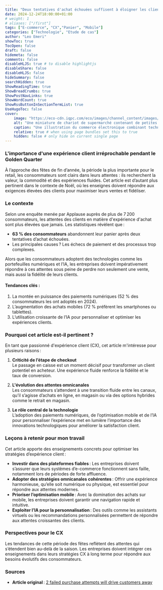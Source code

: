 ```yaml
---
title: "Deux tentatives d'achat échouées suffisent à éloigner les clients"
date: 2024-12-24T18:00:00+01:00
# weight: 1
# aliases: ["/first"]
tags: ["E-commerce", "CX","Panier", "Mobile"]
categories: ["Technologie", "Etude de cas"]
author: "Leo Emeri"
showToc: true
TocOpen: false
draft: false
hidemeta: false
comments: false
disableHLJS: true # to disable highlightjs
disableShare: false
disableHLJS: false
hideSummary: false
searchHidden: true
ShowReadingTime: true
ShowBreadCrumbs: true
ShowPostNavLinks: true
ShowWordCount: true
ShowRssButtonInSectionTermList: true
UseHugoToc: false
cover:
    image: "https://eco-cdn.iqpc.com/eco/images/channel_content/images/online_shoppingDzpca7rd7JujrojNc6ZaYpJmkZg8DML1y30ynLGf.webp" # image path/url
    alt: "Une miniature de chariot de supermarché contenant de petites boîtes en carton, posée sur un ordinateur portable ouvert, symbolisant le concept de commerce en ligne. En arrière-plan, une lumière naturelle éclaire doucement la scène.." # alt text
    caption: "Une illustration du commerce électronique combinant technologie et achats traditionnels, mettant en avant la transition numérique des consommateurs." # display caption under cover
    relative: true # when using page bundles set this to true
    hidden: false # only hide on current single page
---
```

### L'importance d'une expérience client irréprochable pendant le Golden Quarter
À l’approche des fêtes de fin d’année, la période la plus importante pour le retail, les consommateurs sont clairs dans leurs attentes : ils recherchent la valeur, la commodité et des expériences fluides. Cet article est d’autant plus pertinent dans le contexte de Noël, où les enseignes doivent répondre aux exigences élevées des clients pour maximiser leurs ventes et fidéliser.

### Le contexte
Selon une enquête menée par Applause auprès de plus de 7 200 consommateurs, les attentes des clients en matière d'expérience d'achat sont plus élevées que jamais. Les statistiques révèlent que :

- **63 % des consommateurs** abandonnent leur panier après deux tentatives d’achat échouées.  
- Les principales causes ? Les échecs de paiement et des processus trop complexes.

Alors que les consommateurs adoptent des technologies comme les portefeuilles numériques et l’IA, les entreprises doivent impérativement répondre à ces attentes sous peine de perdre non seulement une vente, mais aussi la fidélité de leurs clients.

#### Tendances clés :
1. La montée en puissance des paiements numériques (52 % des consommateurs les ont adoptés en 2024).  
2. L’augmentation des achats mobiles (72 % préfèrent les smartphones ou tablettes).  
3. L’utilisation croissante de l’IA pour personnaliser et optimiser les expériences clients.  

### Pourquoi cet article est-il pertinent ?
En tant que passionné d'expérience client (CX), cet article m'intéresse pour plusieurs raisons :

1. **Criticité de l’étape de checkout**  
   Le passage en caisse est un moment décisif pour transformer un client potentiel en acheteur. Une expérience fluide renforce la fidélité et le taux de conversion.

2. **L'évolution des attentes omnicanales**  
   Les consommateurs s’attendent à une transition fluide entre les canaux, qu’il s’agisse d’achats en ligne, en magasin ou via des options hybrides comme le retrait en magasin.

3. **Le rôle central de la technologie**  
   L’adoption des paiements numériques, de l’optimisation mobile et de l’IA pour personnaliser l’expérience met en lumière l’importance des innovations technologiques pour améliorer la satisfaction client.

### Leçons à retenir pour mon travail
Cet article apporte des enseignements concrets pour optimiser les stratégies d’expérience client :

- **Investir dans des plateformes fiables** : Les entreprises doivent s’assurer que leurs systèmes d’e-commerce fonctionnent sans faille, notamment lors de périodes de forte affluence.
- **Adopter des stratégies omnicanales cohérentes** : Offrir une expérience harmonieuse, qu’elle soit numérique ou physique, est essentiel pour répondre aux attentes modernes.  
- **Prioriser l’optimisation mobile** : Avec la domination des achats sur mobile, les entreprises doivent garantir une navigation rapide et intuitive.  
- **Exploiter l’IA pour la personnalisation** : Des outils comme les assistants virtuels ou les recommandations personnalisées permettent de répondre aux attentes croissantes des clients.

### Perspectives pour le CX
Les tendances de cette période des fêtes reflètent des attentes qui s’étendent bien au-delà de la saison. Les entreprises doivent intégrer ces enseignements dans leurs stratégies CX à long terme pour répondre aux besoins évolutifs des consommateurs.

### Sources
- **Article original** : [2 failed purchase attempts will drive customers away](https://www.cxnetwork.com/cx-experience/news/2-failed-purchase-attempts-will-drive-customers-away)
